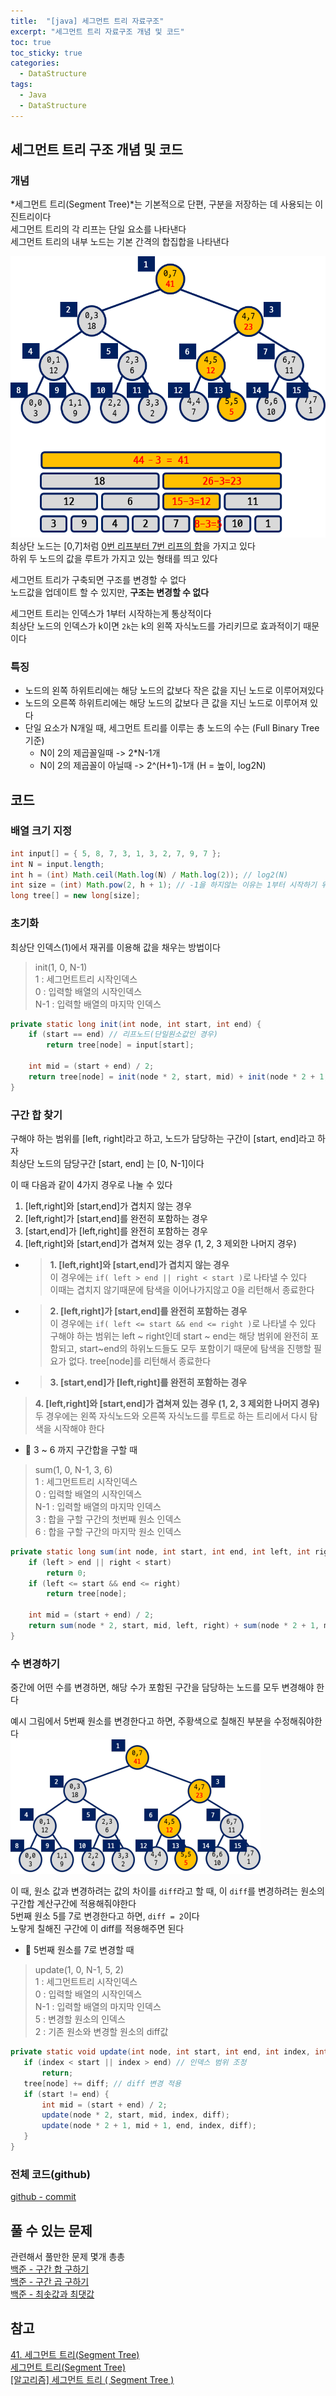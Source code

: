 ```yaml
---
title:  "[java] 세그먼트 트리 자료구조"
excerpt: "세그먼트 트리 자료구조 개념 및 코드"
toc: true
toc_sticky: true
categories:
  - DataStructure
tags:
  - Java
  - DataStructure
---
```

## 세그먼트 트리 구조 개념 및 코드  
### 개념  
*세그먼트 트리(Segment Tree)*는 기본적으로 단편, 구분을 저장하는 데 사용되는 이진트리이다  
세그먼트 트리의 각 리프는 단일 요소를 나타낸다  
세그먼트 트리의 내부 노드는 기본 간격의 합집합을 나타낸다  


![img](/assets/images/post/201007-1.png)  
최상단 노드는 [0,7]처럼 <ins>0번 리프부터 7번 리프의 합</ins>을 가지고 있다  
하위 두 노드의 값을 루트가 가지고 있는 형태를 띄고 있다  

세그먼트 트리가 구축되면 구조를 변경할 수 없다  
노드값을 업데이트 할 수 있지만, **구조는 변경할 수 없다**  

세그먼트 트리는 인덱스가 1부터 시작하는게 통상적이다  
최상단 노드의 인덱스가 k이면 `2k`는 k의 왼쪽 자식노드를 가리키므로 효과적이기 때문이다  

### 특징  
- 노드의 왼쪽 하위트리에는 해당 노드의 값보다 작은 값을 지닌 노드로 이루어져있다  
- 노드의 오른쪽 하위트리에는 해당 노드의 값보다 큰 값을 지닌 노드로 이루어져 있다  
- 단일 요소가 N개일 때, 세그먼트 트리를 이루는 총 노드의 수는 (Full Binary Tree 기준)   
  * N이 2의 제곱꼴일때 -> 2*N-1개
  * N이 2의 제곱꼴이 아닐때 -> 2^(H+1)-1개 (H = 높이, log2N)  



## 코드  


### 배열 크기 지정  
```java
int input[] = { 5, 8, 7, 3, 1, 3, 2, 7, 9, 7 };
int N = input.length;
int h = (int) Math.ceil(Math.log(N) / Math.log(2)); // log2(N)
int size = (int) Math.pow(2, h + 1); // -1을 하지않는 이유는 1부터 시작하기 위해서 
long tree[] = new long[size];
```


### 초기화  
최상단 인덱스(1)에서 재귀를 이용해 값을 채우는 방법이다  
> init(1, 0, N-1)  
 > 1 : 세그먼트트리 시작인덱스  
 > 0 : 입력할 배열의 시작인덱스  
 > N-1 : 입력할 배열의 마지막 인덱스  

```java
private static long init(int node, int start, int end) {
	if (start == end) // 리프노드(단일원소값인 경우)
		return tree[node] = input[start];

	int mid = (start + end) / 2;
	return tree[node] = init(node * 2, start, mid) + init(node * 2 + 1, mid + 1, end);
}
```
### 구간 합 찾기  
구해야 하는 범위를 [left, right]라고 하고, 노드가 담당하는 구간이 [start, end]라고 하자  
최상단 노드의 담당구간 [start, end] 는 [0, N-1]이다  

이 때 다음과 같이 4가지 경우로 나눌 수 있다  

1. [left,right]와 [start,end]가 겹치지 않는 경우  
2. [left,right]가 [start,end]를 완전히 포함하는 경우  
3. [start,end]가 [left,right]를 완전히 포함하는 경우  
4. [left,right]와 [start,end]가 겹쳐져 있는 경우 (1, 2, 3 제외한 나머지 경우)  


* > **1. [left,right]와 [start,end]가 겹치지 않는 경우**  
 이 경우에는 `if( left > end || right < start )`로 나타낼 수 있다  
 이때는 겹치지 않기때문에 탐색을 이어나가지않고 0을 리턴해서 종료한다  

* > **2. [left,right]가 [start,end]를 완전히 포함하는 경우**  
 이 경우에는 `if( left <= start && end <= right )`로 나타낼 수 있다  
 구해야 하는 범위는 left ~ right인데 start ~ end는 해당 범위에 완전히 포함되고, start~end의 하위노드들도 모두 포함이기 때문에 탐색을 진행할 필요가 없다. tree[node]를 리턴해서 종료한다  

* > **3. [start,end]가 [left,right]를 완전히 포함하는 경우**  
 > **4. [left,right]와 [start,end]가 겹쳐져 있는 경우 (1, 2, 3 제외한 나머지 경우)**  
 두 경우에는 왼쪽 자식노드와 오른쪽 자식노드를 루트로 하는 트리에서 다시 탐색을 시작해야 한다  


* 💎 3 ~ 6 까지 구간합을 구할 때
> sum(1, 0, N-1, 3, 6)  
 > 1 : 세그먼트트리 시작인덱스  
 > 0 : 입력할 배열의 시작인덱스  
 > N-1 : 입력할 배열의 마지막 인덱스  
 > 3 : 합을 구할 구간의 첫번째 원소 인덱스  
 > 6 : 합을 구할 구간의 마지막 원소 인덱스  


```java
private static long sum(int node, int start, int end, int left, int right) {
	if (left > end || right < start)
		return 0;
	if (left <= start && end <= right)
		return tree[node];

	int mid = (start + end) / 2;
	return sum(node * 2, start, mid, left, right) + sum(node * 2 + 1, mid + 1, end, left, right);
}
```

### 수 변경하기  
중간에 어떤 수를 변경하면, 해당 수가 포함된 구간을 담당하는 노드를 모두 변경해야 한다  

예시 그림에서 5번째 원소를 변경한다고 하면, 주황색으로 칠해진 부분을 수정해줘야한다  
![img](/assets/images/post/201007-2.png)  


이 때, 원소 값과 변경하려는 값의 차이를 `diff`라고 할 때, 이 `diff`를 변경하려는 원소의 구간합 계산구간에 적용해줘야한다  
5번째 원소 5를 7로 변경한다고 하면, `diff = 2`이다  
노랗게 칠해진 구간에 이 diff를 적용해주면 된다  

* 💎 5번째 원소를 7로 변경할 때  
> update(1, 0, N-1, 5, 2)  
 > 1 : 세그먼트트리 시작인덱스  
 > 0 : 입력할 배열의 시작인덱스  
 > N-1 : 입력할 배열의 마지막 인덱스  
 > 5 : 변경할 원소의 인덱스  
 > 2 : 기존 원소와 변경할 원소의 diff값   


 ```java
private static void update(int node, int start, int end, int index, int diff) {
	if (index < start || index > end) // 인덱스 범위 조정
		return;
	tree[node] += diff; // diff 변경 적용
	if (start != end) {
		int mid = (start + end) / 2;
		update(node * 2, start, mid, index, diff);
		update(node * 2 + 1, mid + 1, end, index, diff);
	}
}
 ```

### 전체 코드(github)  
[github - commit](https://github.com/hongjuzzang/hongjuzzang.github.io/commit/289e67b50e66c49e1f3a2b552654fd680418e00f)  

## 풀 수 있는 문제  
관련해서 풀만한 문제 몇개 총총  
[백준 - 구간 합 구하기](https://www.acmicpc.net/problem/2042)  
[백준 - 구간 곱 구하기](https://www.acmicpc.net/problem/11505)  
[백준 - 최솟값과 최댓값](https://www.acmicpc.net/problem/2357)  


## 참고  
[41. 세그먼트 트리(Segment Tree)](https://blog.naver.com/ndb796/221282210534)  
[세그먼트 트리(Segment Tree)](https://www.acmicpc.net/blog/view/9)  
[[알고리즘] 세그먼트 트리 ( Segment Tree )](https://gintrie.tistory.com/31)